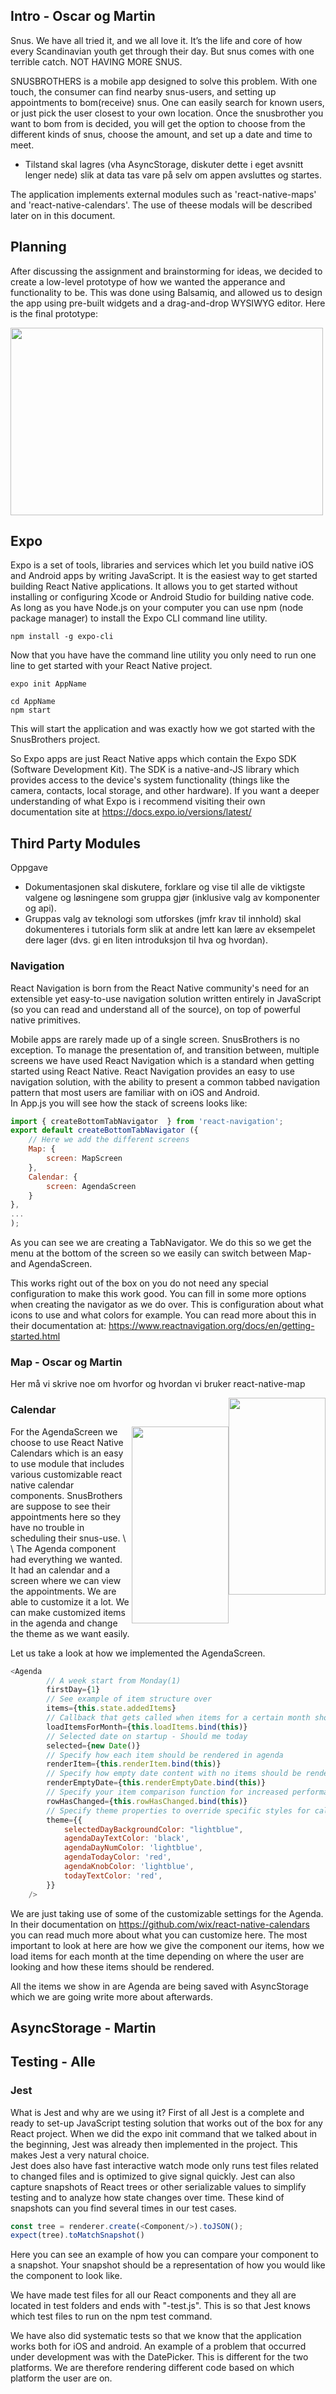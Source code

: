 ## Intro - Oscar og Martin
Snus.
We have all tried it, and we all love it. It’s the life and core of how every Scandinavian youth get through their day. 
But snus comes with one terrible catch. NOT HAVING MORE SNUS.

SNUSBROTHERS is a mobile app designed to solve this problem. With one touch, the consumer can find nearby snus-users, and setting up appointments to bom(receive) snus. One can easily search for known users, or just pick the user closest to your own location. Once the snusbrother you want to bom from is decided, you will get the option to choose from the different kinds of snus, choose the amount, and set up a date and time to meet.   

- Tilstand skal lagres (vha AsyncStorage, diskuter dette i eget avsnitt lenger nede) slik at data tas vare på selv om appen avsluttes og startes. 

The application implements external modules such as 'react-native-maps' and 'react-native-calendars'. The use of theese modals will be described later on in this document. 

## Planning
After discussing the assignment and brainstorming for ideas, we decided to create a low-level prototype of how we wanted the apperance and functionality to be. This was done using Balsamiq, and allowed us to design the app using pre-built widgets and a drag-and-drop WYSIWYG editor. Here is the final prototype: 

<img src="./assets/prototype.png"  width="500" height="300">  


## Expo
Expo is a set of tools, libraries and services which let you build native iOS and Android 
apps by writing JavaScript.
It is the easiest way to get started building React Native applications. It
allows you to get started without installing or configuring Xcode or Android Studio 
for building native code. As long as you have Node.js on your computer you can use npm
(node package manager) to install the Expo CLI command line utility.

```
npm install -g expo-cli
```

Now that you have have the command line utility you only need to run one line to get
started with your React Native project.

```
expo init AppName

cd AppName
npm start
```
This will start the application and was exactly how we got started with the SnusBrothers
project. 

So Expo apps are just React Native apps which contain the Expo SDK (Software Development
Kit). The SDK is a native-and-JS library which provides access to the device's system functionality 
(things like the camera, contacts, local storage, and other hardware). If you want
a deeper understanding of what Expo is i recommend visiting their own documentation site at
https://docs.expo.io/versions/latest/



## Third Party Modules
Oppgave
- Dokumentasjonen skal diskutere, forklare og vise til alle de viktigste valgene og 
løsningene som gruppa gjør (inklusive valg av komponenter og api).
- Gruppas valg av teknologi som utforskes (jmfr krav til innhold) skal dokumenteres i 
tutorials form slik at andre lett kan lære av eksempelet dere lager (dvs. gi en liten 
introduksjon til hva og hvordan).
 

### Navigation
React Navigation is born from the React Native community's need for an extensible yet 
easy-to-use navigation solution written entirely in JavaScript (so you can read and 
understand all of the source), on top of powerful native primitives.   

Mobile apps are rarely made up of a single screen. SnusBrothers is no
exception. To manage the presentation of, and transition between,
multiple screens we have used React Navigation which is a standard
when getting started using React Native. React Navigation provides
an easy to use navigation solution, with the ability to present a common
tabbed navigation pattern that most users are familiar with on iOS
and Android.   
In App.js you will see how the stack of screens looks like:

```javascript
import { createBottomTabNavigator  } from 'react-navigation';
export default createBottomTabNavigator ({
    // Here we add the different screens
    Map: {
        screen: MapScreen
    },
    Calendar: {
        screen: AgendaScreen
    }
},
...
);
```
As you can see we are creating a TabNavigator. We do this so we get the menu at the bottom of 
the screen so we easily can switch between Map- and AgendaScreen. 

This works right out of the box on you do not need any special configuration to make this
work good. You can fill in some more options when creating the navigator as we do over. 
This is configuration about what icons to use and what colors for example. You can read more 
about this in their documentation at:
https://www.reactnavigation.org/docs/en/getting-started.html 



### Map - Oscar og Martin
Her må vi skrive noe om hvorfor og hvordan vi bruker react-native-map

<img style="float: right;" src="./assets/react-native-map.png"  width="155" height="315">    






### Calendar
<img align="right" src="./assets/react-native-calendar.png"  width="155" height="315">
For the AgendaScreen we choose to use React Native Calendars 
which is an easy to use module that includes various customizable react 
native calendar components. SnusBrothers are suppose to see 
their appointments here so they have no trouble in scheduling
their snus-use. 
\
\
The Agenda component had everything we wanted. It had an calendar and a screen where 
we can view the appointments. We are able to customize it a lot. We can make customized
items in the agenda and change the theme as we want easily.

Let us take a look at how we implemented the AgendaScreen.

```javascript
<Agenda
        // A week start from Monday(1)
        firstDay={1}
        // See example of item structure over
        items={this.state.addedItems}
        // Callback that gets called when items for a certain month should be loaded (month became visible)
        loadItemsForMonth={this.loadItems.bind(this)}
        // Selected date on startup - Should me today
        selected={new Date()}
        // Specify how each item should be rendered in agenda
        renderItem={this.renderItem.bind(this)}
        // Specify how empty date content with no items should be rendered
        renderEmptyDate={this.renderEmptyDate.bind(this)}
        // Specify your item comparison function for increased performance
        rowHasChanged={this.rowHasChanged.bind(this)}
        // Specify theme properties to override specific styles for calendar parts. Default = {}
        theme={{
            selectedDayBackgroundColor: "lightblue",
            agendaDayTextColor: 'black',
            agendaDayNumColor: 'lightblue',
            agendaTodayColor: 'red',
            agendaKnobColor: 'lightblue',
            todayTextColor: 'red',
        }}
    />
```
We are just taking use of some of the customizable settings for the Agenda. In their
documentation on https://github.com/wix/react-native-calendars  you can read much more about
what you can customize here. The most important to look at here are how we give the 
component our items, how we load items for each month at the time depending on where 
the user are looking and how these items should be rendered. 

All the items we show in are Agenda are being saved with AsyncStorage which we are going 
write more about afterwards. 







## AsyncStorage - Martin




## Testing - Alle
### Jest
What is Jest and why are we using it? First of all Jest is a complete and ready to set-up 
JavaScript testing solution that works out of the box for any React project. When we
did the expo init command that we talked about in the beginning, Jest was already then 
implemented in the project. This makes Jest a very natural choice.   
Jest does also have fast interactive watch mode only runs test files related to changed files and 
is optimized to give signal quickly. Jest can also capture 
snapshots of React trees or other serializable values to simplify testing and to 
analyze how state changes over time. These kind of snapshots can you find several times
in our test cases.   

```javascript
const tree = renderer.create(<Component/>).toJSON();
expect(tree).toMatchSnapshot()
```
Here you can see an example of how you can compare your component to a snapshot. Your
snapshot should be a representation of how you would like the component to look like. 

We have made test files for all our React components and they all are located in test folders
and ends with "-test.js". This is so that Jest knows which test files to run on the npm test
command. 

We have also did systematic tests so that we know that the application works both for 
iOS and android. An example of a problem that occurred under development was with the 
DatePicker. This is different for the two platforms. We are therefore rendering different code 
based on which platform the user are on. 
